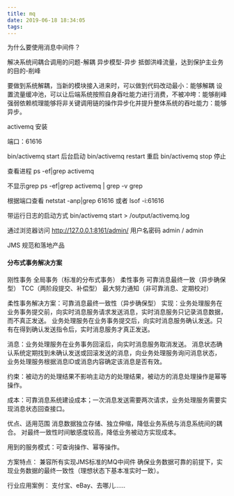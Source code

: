 ```yaml
---
title: mq
date: 2019-06-18 18:34:05
tags:
---
```


为什么要使用消息中间件？

解决系统间耦合调用的问题-解耦
异步模型-异步
抵御洪峰流量，达到保护主业务的目的-削峰

要做到系统解耦，当新的模块接入进来时，可以做到代码改动最小：能够解耦
设置流量缓冲池，可以让后端系统按照自身吞吐能力进行消费，不被冲垮：能够削峰
强弱依赖梳理能够将非关键调用链的操作异步化并提升整体系统的吞吐能力：能够异步。

activemq 安装
<!-- more -->

端口：61616

bin/activemq start 后台启动
bin/activemq restart 重启
bin/activemq stop 停止

查看进程
ps -ef|grep activemq

不显示grep
ps -ef|grep activemq | grep -v grep 

根据端口查看
netstat -anp|grep 61616
或者
lsof -i:61616

带运行日志的启动方式
bin/activemq start > /output/activemq.log

通过浏览器访问
http://127.0.0.1:8161/admin/
用户名密码 admin / admin



JMS 规范和落地产品

#### 分布式事务解决方案
刚性事务
    全局事务（标准的分布式事务）
柔性事务
    可靠消息最终一致（异步确保型）
    TCC（两阶段提交、补偿型）
    最大努力通知（非可靠消息、定期校对）   

柔性事务解决方案：可靠消息最终一致性（异步确保型）
实现：业务处理服务在业务事务提交前，向实时消息服务请求发送消息，实时消息服务只记录消息数据，而不真正发送。
业务处理服务在业务事务提交后，向实时消息服务确认发送。只有在得到确认发送指令后，实时消息服务才真正发送。

消息：业务处理服务在业务事务回滚后，向实时消息服务取消发送。
消息状态确认系统定期找到未确认发送或回滚发送的消息，向业务处理服务询问消息状态，
业务处理服务根据消息ID或消息内容确定该消息是否有效。

约束：被动方的处理结果不影响主动方的处理结果，被动方的消息处理操作是幂等操作。

成本：可靠消息系统建设成本；一次消息发送需要两次请求，业务处理服务需要实现消息状态回查接口。

优点、适用范围
消息数据独立存储、独立伸缩，降低业务系统与消息系统间的耦合。
对最终一致性时间敏感度较高，降低业务被动方实现成本。

用到的服务模式：可查询操作、幂等操作。

方案特点：
兼容所有实现JMS标准的MQ中间件
确保业务数据可靠的前提下，实现业务数据的最终一致性（理想状态下基本准实时一致）。

行业应用案例：
支付宝、eBay、去哪儿......

























